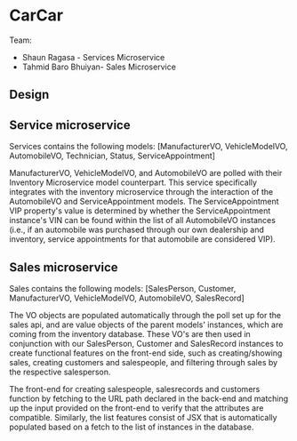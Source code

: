 # CarCar

Team:

* Shaun Ragasa - Services Microservice
* Tahmid Baro Bhuiyan- Sales Microservice

## Design

## Service microservice

Services contains the following models:
[ManufacturerVO, VehicleModelVO, AutomobileVO, Technician, Status, ServiceAppointment]

ManufacturerVO, VehicleModelVO, and AutomobileVO are polled with their Inventory Microservice model counterpart. This service specifically integrates with the inventory microservice through the interaction of the AutomobileVO and ServiceAppointment models. The ServiceAppointment VIP property's value is determined by whether the ServiceAppointment instance's VIN can be found within the list of all AutomobileVO instances (i.e., if an automobile was purchased through our own dealership and inventory, service appointments for that automobile are considered VIP).

## Sales microservice

Sales contains the following models:
[SalesPerson, Customer, ManufacturerVO, VehicleModelVO, AutomobileVO, SalesRecord]

The VO objects are populated automatically through the poll set up for the sales api, and are value objects of the parent models' instances, which are coming from the inventory database. These VO's are then used in conjunction with our SalesPerson, Customer and SalesRecord instances to create functional features on the front-end side, such as creating/showing sales, creating customers and salespeople, and filtering through sales by the respective salesperson.

The front-end for creating salespeople, salesrecords and customers function by fetching to the URL path declared in the back-end and matching up the input provided on the front-end to verify that the attributes are compatible. Similarly, the list features consist of JSX that is automatically populated based on a fetch to the list of instances in the database.
